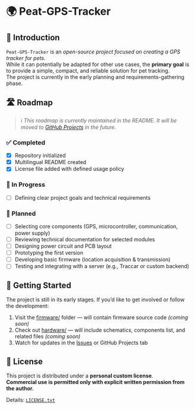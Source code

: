 # 🌍 Peat-GPS-Tracker

## 🔰 Introduction

`Peat-GPS-Tracker` is an *open-source project focused on creating a GPS tracker for pets*.  
While it can potentially be adapted for other use cases, the **primary goal** is to provide a simple, compact, and reliable solution for pet tracking.  
The project is currently in the early planning and requirements-gathering phase.

## 🛣️ Roadmap

> ℹ️ *This roadmap is currently maintained in the README. It will be moved to [GitHub Projects](https://github.com/users/AlexNikMak/projects) in the future.*

### ✅ Completed
- [x] Repository initialized
- [x] Multilingual README created
- [x] License file added with defined usage policy

### 🔄 In Progress
- [ ] Defining clear project goals and technical requirements

### 🧠 Planned
- [ ] Selecting core components (GPS, microcontroller, communication, power supply)
- [ ] Reviewing technical documentation for selected modules
- [ ] Designing power circuit and PCB layout
- [ ] Prototyping the first version
- [ ] Developing basic firmware (location acquisition & transmission)
- [ ] Testing and integrating with a server (e.g., Traccar or custom backend)

## 🔧 Getting Started

The project is still in its early stages. If you’d like to get involved or follow the development:

1. Visit the [firmware/](firmware) folder — will contain firmware source code *(coming soon)*  
2. Check out [hardware/](hardware) — will include schematics, components list, and related files *(coming soon)*  
3. Watch for updates in the [Issues](../../issues) or GitHub Projects tab

## 📜 License

This project is distributed under a **personal custom license**.  
**Commercial use is permitted only with explicit written permission from the author.**

Details: [`LICENSE.txt`](LICENSE.txt)


